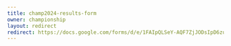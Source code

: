 ```yaml
---
title: champ2024-results-form
owner: championship
layout: redirect
redirect: https://docs.google.com/forms/d/e/1FAIpQLSeY-AQF7ZjJODsIpD6zu1FiUSLBYc2O7ss8LSC3QOhG0xhNoA/viewform
---
```


